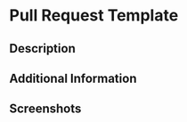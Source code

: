 # Pull Request Template

## Description
<!-- Provide a detailed description of what this pull request does. Include the purpose of the change and any relevant information that could help others understand what is being changed and why. -->

## Additional Information
<!-- Include any additional information that might help the reviewers understand your perspective or the context of the proposed changes. This can include testing notes, screenshots, or performance impacts. -->

## Screenshots
<!-- If applicable, add screenshots to help explain your problem. -->
